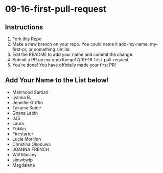 # 09-16-first-pull-request

## Instructions
1. Fork this Repo
2. Make a new branch on your repo. You could name it add-my-name, my-first-pr, or something similar.
3. Edit the README to add your name and commit the change.
4. Submit a PR on my repo lberge17/09-16-first-pull-request
5. You're done! You have officially made your first PR!

## Add Your Name to the List below!

- Mahmood Sardari
- Iyanna B.
- Jennifer Griffin
- Takuma Koide
- Gnana Labin
- JJS
- Laura
- Yukiko
- Firestarter
- Lucie Morillon
- Christina Okoduwa
- JOANNA FRENCH
- Will Massey
- simwbwlp
- Magdalena